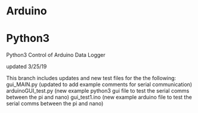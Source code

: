 # Arduino
# Python3 
Python3 Control of Arduino Data Logger

updated 3/25/19

This branch includes updates and new test files for the the following: 
  gui_MAIN.py  (updated to add example comments for serial communication)
  arduinoGUI_test.py  (new example python3 gui file to test the serial comms between the pi and nano)
  gui_test1.ino   (new example arduino file to test the serial comms between the pi and nano)
  
